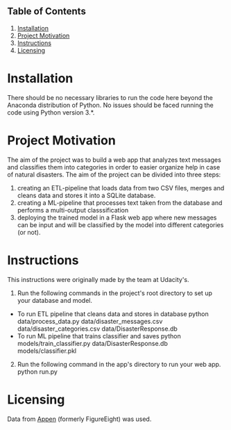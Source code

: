 ## Table of Contents
1. [Installation](#installation)
2. [Project Motivation](#project-motivation)
3. [Instructions](#instructions)
5. [Licensing](#licensing)

# Installation
There should be no necessary libraries to run the code here beyond the Anaconda distribution of Python. No issues should be faced running the code using Python version 3.*.

# Project Motivation
The aim of the project was to build a web app that analyzes text messages and classifies them into categories in order to easier organize help in case of natural disasters. 
The aim of the project can be divided into three steps:
1. creating an ETL-pipeline that loads data from two CSV files, merges and cleans data and stores it into a SQLite database.
2. creating a ML-pipeline that processes text taken from the database and performs a multi-output classsification
3. deploying the trained model in a Flask web app where new messages can be input and will be classified by the model into different categories (or not).

# Instructions
This instructions were originally made by the team at Udacity's.

1. Run the following commands in the project's root directory to set up your database and model.
- To run ETL pipeline that cleans data and stores in database python data/process_data.py data/disaster_messages.csv data/disaster_categories.csv data/DisasterResponse.db
- To run ML pipeline that trains classifier and saves python models/train_classifier.py data/DisasterResponse.db models/classifier.pkl
2. Run the following command in the app's directory to run your web app. python run.py


# Licensing
Data from [Appen](https://appen.com/) (formerly FigureEight) was used. 